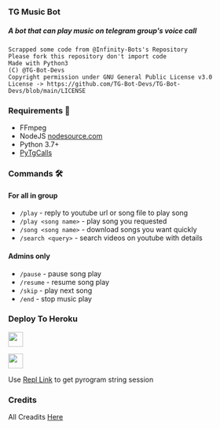 ### TG Music Bot

##### A bot that can play music on telegram group's voice call

```
Scrapped some code from @Infinity-Bots's Repository
Please fork this repository don't import code
Made with Python3
(C) @TG-Bot-Devs
Copyright permission under GNU General Public License v3.0
License -> https://github.com/TG-Bot-Devs/TG-Bot-Devs/blob/main/LICENSE
```

<h3>Requirements 📝</h3>

- FFmpeg
- NodeJS [nodesource.com](https://nodesource.com/)
- Python 3.7+
- [PyTgCalls](https://github.com/pytgcalls/pytgcalls)

### Commands 🛠
#### For all in group
- `/play` - reply to youtube url or song file to play song
- `/play <song name>` - play song you requested
- `/song <song name>` - download songs you want quickly
- `/search <query>` - search videos on youtube with details

#### Admins only
- `/pause` - pause song play
- `/resume` - resume song play
- `/skip` - play next song
- `/end` - stop music play

### Deploy To Heroku</h4>

<p align="left">
  <a href="https://heroku.com/deploy/">
     <img height="30px" src="https://img.shields.io/badge/Deploy%20To%20Heroku-blueviolet?style=for-the-badge&logo=heroku">
  </a>

<p align="left">
  <a href="https://replit.com/@SpEcHiDe/GenerateStringSession">
     <img height="30px" src="https://img.shields.io/badge/Repl%20It-grey?style=for-the-badge&logo=repl">
  </a>

Use [Repl Link](https://replit.com/@SpEcHiDe/GenerateStringSession) to get pyrogram string session

### Credits
 All Creadits [Here](https://telegra.ph/CREDITS-05-02)
